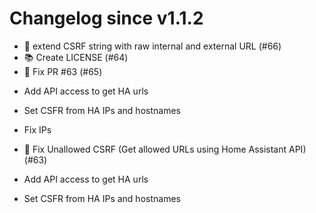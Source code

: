 # Changelog since v1.1.2
- 🔨 extend CSRF string with raw internal and external URL (#66) 
- 📚 Create LICENSE (#64) 
- 🔨 Fix PR #63 (#65)

* Add API access to get HA urls

* Set CSFR from HA IPs and hostnames

* Fix IPs 
- 🐛 Fix Unallowed CSRF (Get allowed URLs using Home Assistant API) (#63)

* Add API access to get HA urls

* Set CSFR from HA IPs and hostnames 
